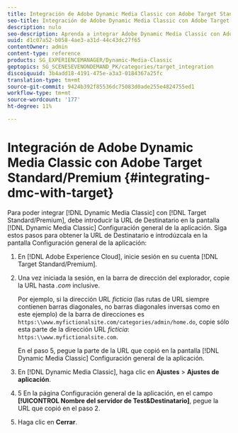 ```yaml
---
title: Integración de Adobe Dynamic Media Classic con Adobe Target Standard/Premium
seo-title: Integración de Adobe Dynamic Media Classic con Adobe Target Standard/Premium
description: nulo
seo-description: Aprenda a integrar Adobe Dynamic Media Classic con Adobe Target Standard/Premium.
uuid: d1c07a52-b058-4ae3-a31d-44c43dc27f65
contentOwner: admin
content-type: reference
products: SG_EXPERIENCEMANAGER/Dynamic-Media-Classic
geptopics: SG_SCENESEVENONDEMAND_PK/categories/target_integration
discoiquuid: 3b4add18-4191-475e-a3a3-0184367a25fc
translation-type: tm+mt
source-git-commit: 9424b392f85536dc75083d0ade255e4824755ed1
workflow-type: tm+mt
source-wordcount: '177'
ht-degree: 11%

---
```



# Integración de Adobe Dynamic Media Classic con Adobe Target Standard/Premium {#integrating-dmc-with-target}

Para poder integrar [!DNL Dynamic Media Classic] con [!DNL Target Standard/Premium], debe introducir la URL de Destinatario en la pantalla [!DNL Dynamic Media Classic] Configuración general de la aplicación. Siga estos pasos para obtener la URL de Destinatario e introdúzcala en la pantalla Configuración general de la aplicación:

1. En [!DNL Adobe Experience Cloud], inicie sesión en su cuenta [!DNL Target Standard/Premium].
1. Una vez iniciada la sesión, en la barra de dirección del explorador, copie la URL hasta *.com* inclusive.

   Por ejemplo, si la dirección URL *ficticia* (las rutas de URL siempre contienen barras diagonales, no barras diagonales inversas como en este ejemplo) de la barra de direcciones es `https:\\www.myfictionalsite.com/categories/admin/home.do`, copie sólo esta parte de la dirección URL *ficticia*: `https:\\www.myfictionalsite.com`.

   En el paso 5, pegue la parte de la URL que copió en la pantalla [!DNL Dynamic Media Classic] Configuración general de la aplicación.

1. En [!DNL Dynamic Media Classic], haga clic en **Ajustes** > **Ajustes de aplicación**.
1. 5 En la página Configuración general de la aplicación, en el campo **[!UICONTROL Nombre del servidor de Test&amp;Destinatario]**, pegue la URL que copió en el paso 2.
1. Haga clic en **Cerrar**.

